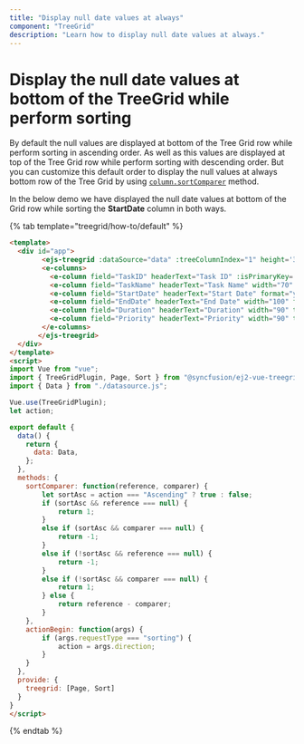 ```yaml
---
title: "Display null date values at always"
component: "TreeGrid"
description: "Learn how to display null date values at always."
---
```


# Display the null date values at bottom of the TreeGrid while perform sorting

By default the null values are displayed at bottom of the Tree Grid row while perform sorting in ascending order. As well as this values are displayed at top of the Tree Grid row while perform sorting with descending order. But you can customize this default order to display the null values at always bottom row of the Tree Grid by using [`column.sortComparer`](../api/treegrid/column/#sortcomparer) method.

In the below demo we have displayed the null date values at bottom of the Grid row while sorting the **StartDate** column in both ways.

{% tab template="treegrid/how-to/default" %}

```html
<template>
  <div id="app">
        <ejs-treegrid :dataSource="data" :treeColumnIndex="1" height='300px' :allowSorting='true' :actionBegin='actionBegin' idMapping='TaskID' parentIdMapping='parentID' ref="treegrid">
        <e-columns>
          <e-column field="TaskID" headerText="Task ID" :isPrimaryKey='true' width="70" textAlign="Right"></e-column>
          <e-column field="TaskName" headerText="Task Name" width="70" ></e-column>
          <e-column field="StartDate" headerText="Start Date" format="yMd" width="70" :sortComparer='sortComparer' textAlign="Right"></e-column>
          <e-column field="EndDate" headerText="End Date" width="100" format="yMd" textAlign="Right"></e-column>
          <e-column field="Duration" headerText="Duration" width="90" textAlign="Right"></e-column>
          <e-column field="Priority" headerText="Priority" width="90" textAlign="Right"></e-column>
        </e-columns>
       </ejs-treegrid>
  </div>
</template>
<script>
import Vue from "vue";
import { TreeGridPlugin, Page, Sort } from "@syncfusion/ej2-vue-treegrid";
import { Data } from "./datasource.js";

Vue.use(TreeGridPlugin);
let action;

export default {
  data() {
    return {
      data: Data,
    };
  },
  methods: {
    sortComparer: function(reference, comparer) {
        let sortAsc = action === "Ascending" ? true : false;
        if (sortAsc && reference === null) {
            return 1;
        }
        else if (sortAsc && comparer === null) {
            return -1;
        }
        else if (!sortAsc && reference === null) {
            return -1;
        }
        else if (!sortAsc && comparer === null) {
            return 1;
        } else {
            return reference - comparer;
        }
    },
    actionBegin: function(args) {
        if (args.requestType === "sorting") {
            action = args.direction;
        }
    }
  },
  provide: {
    treegrid: [Page, Sort]
  }
}
</script>

```

{% endtab %}
